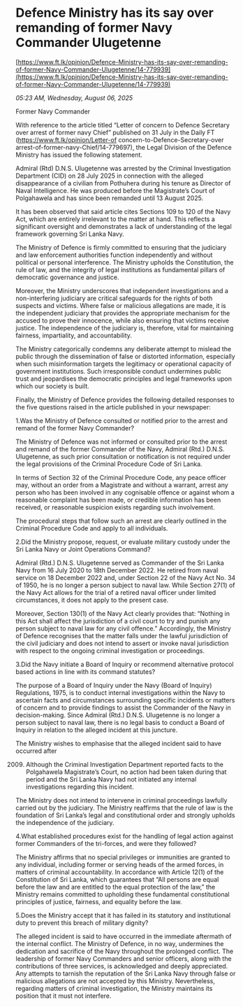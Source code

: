 # Defence Ministry has its say over remanding of former Navy Commander Ulugetenne

[https://www.ft.lk/opinion/Defence-Ministry-has-its-say-over-remanding-of-former-Navy-Commander-Ulugetenne/14-779939](https://www.ft.lk/opinion/Defence-Ministry-has-its-say-over-remanding-of-former-Navy-Commander-Ulugetenne/14-779939)

*05:23 AM, Wednesday, August 06, 2025*

Former Navy Commander

With reference to the article titled “Letter of concern to Defence Secretary over arrest of former navy Chief” published on 31 July in the Daily FT (https://www.ft.lk/opinion/Letter-of concern-to-Defence-Secretary-over arrest-of-former-navy-Chief/14-779697), the Legal Division of the Defence Ministry has issued the following statement.

Admiral (Rtd) D.N.S. Ulugetenne was arrested by the Criminal Investigation Department (CID) on 28 July 2025 in connection with the alleged disappearance of a civilian from Pothuhera during his tenure as Director of Naval Intelligence. He was produced before the Magistrate’s Court of Polgahawela and has since been remanded until 13 August 2025.

It has been observed that said article cites Sections 109 to 120 of the Navy Act, which are entirely irrelevant to the matter at hand. This reflects a significant oversight and demonstrates a lack of understanding of the legal framework governing Sri Lanka Navy.

The Ministry of Defence is firmly committed to ensuring that the judiciary and law enforcement authorities function independently and without political or personal interference. The Ministry upholds the Constitution, the rule of law, and the integrity of legal institutions as fundamental pillars of democratic governance and justice.

Moreover, the Ministry underscores that independent investigations and a non-interfering judiciary are critical safeguards for the rights of both suspects and victims. Where false or malicious allegations are made, it is the independent judiciary that provides the appropriate mechanism for the accused to prove their innocence, while also ensuring that victims receive justice. The independence of the judiciary is, therefore, vital for maintaining fairness, impartiality, and accountability.

The Ministry categorically condemns any deliberate attempt to mislead the public through the dissemination of false or distorted information, especially when such misinformation targets the legitimacy or operational capacity of government institutions. Such irresponsible conduct undermines public trust and jeopardises the democratic principles and legal frameworks upon which our society is built.

Finally, the Ministry of Defence provides the following detailed responses to the five questions raised in the article published in your newspaper:

1.Was the Ministry of Defence consulted or notified prior to the arrest and remand of the former Navy Commander?

The Ministry of Defence was not informed or consulted prior to the arrest and remand of the former Commander of the Navy, Admiral (Rtd.) D.N.S. Ulugetenne, as such prior consultation or notification is not required under the legal provisions of the Criminal Procedure Code of Sri Lanka.

In terms of Section 32 of the Criminal Procedure Code, any peace officer may, without an order from a Magistrate and without a warrant, arrest any person who has been involved in any cognisable offence or against whom a reasonable complaint has been made, or credible information has been received, or reasonable suspicion exists regarding such involvement.

The procedural steps that follow such an arrest are clearly outlined in the Criminal Procedure Code and apply to all individuals.

2.Did the Ministry propose, request, or evaluate military custody under the Sri Lanka Navy or Joint Operations Command?

Admiral (Rtd.) D.N.S. Ulugetenne served as Commander of the Sri Lanka Navy from 16 July 2020 to 18th December 2022. He retired from naval service on 18 December 2022 and, under Section 22 of the Navy Act No. 34 of 1950, he is no longer a person subject to naval law. While Section 27(1) of the Navy Act allows for the trial of a retired naval officer under limited circumstances, it does not apply to the present case.

Moreover, Section 130(1) of the Navy Act clearly provides that: “Nothing in this Act shall affect the jurisdiction of a civil court to try and punish any person subject to naval law for any civil offence.” Accordingly, the Ministry of Defence recognises that the matter falls under the lawful jurisdiction of the civil judiciary and does not intend to assert or invoke naval jurisdiction with respect to the ongoing criminal investigation or proceedings.

3.Did the Navy initiate a Board of Inquiry or recommend alternative protocol based actions in line with its command statutes?

The purpose of a Board of Inquiry under the Navy (Board of Inquiry) Regulations, 1975, is to conduct internal investigations within the Navy to ascertain facts and circumstances surrounding specific incidents or matters of concern and to provide findings to assist the Commander of the Navy in decision-making. Since Admiral (Rtd.) D.N.S. Ulugetenne is no longer a person subject to naval law, there is no legal basis to conduct a Board of Inquiry in relation to the alleged incident at this juncture.

The Ministry wishes to emphasise that the alleged incident said to have occurred after

2009. Although the Criminal Investigation Department reported facts to the Polgahawela Magistrate’s Court, no action had been taken during that period and the Sri Lanka Navy had not initiated any internal investigations regarding this incident.

The Ministry does not intend to intervene in criminal proceedings lawfully carried out by the judiciary. The Ministry reaffirms that the rule of law is the foundation of Sri Lanka’s legal and constitutional order and strongly upholds the independence of the judiciary.

4.What established procedures exist for the handling of legal action against former Commanders of the tri-forces, and were they followed?

The Ministry affirms that no special privileges or immunities are granted to any individual, including former or serving heads of the armed forces, in matters of criminal accountability. In accordance with Article 12(1) of the Constitution of Sri Lanka, which guarantees that “All persons are equal before the law and are entitled to the equal protection of the law,” the Ministry remains committed to upholding these fundamental constitutional principles of justice, fairness, and equality before the law.

5.Does the Ministry accept that it has failed in its statutory and institutional duty to prevent this breach of military dignity?

The alleged incident is said to have occurred in the immediate aftermath of the internal conflict. The Ministry of Defence, in no way, undermines the dedication and sacrifice of the Navy throughout the prolonged conflict. The leadership of former Navy Commanders and senior officers, along with the contributions of three services, is acknowledged and deeply appreciated. Any attempts to tarnish the reputation of the Sri Lanka Navy through false or malicious allegations are not accepted by this Ministry. Nevertheless, regarding matters of criminal investigation, the Ministry maintains its position that it must not interfere.

